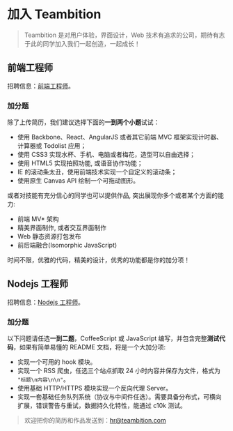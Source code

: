 
# 加入 Teambition

> Teambition 是对用户体验，界面设计，Web 技术有追求的公司，期待有志于此的同学加入我们一起创造，一起成长！

## 前端工程师

招聘信息：[前端工程师](https://www.teambition.com/info/jobs/article?_id=5438e71ae903ca681810f172&p=info-jobs&s=)。

### 加分题

除了上传简历，我们建议选择下面的**一到两个小题**试试：

- 使用 Backbone、React、AngularJS 或者其它前端 MVC 框架实现计时器、计算器或 Todolist 应用；
- 使用 CSS3 实现水杯、手机、电脑或者梅花，造型可以自由选择；
- 使用 HTML5 实现拍照功能, 或语音协作功能；
- IE 的滚动条太丑，使用前端技术实现一个自定义的滚动条；
- 使用原生 Canvas API 绘制一个可拖动图形。

或者对技能有充分信心的同学也可以提供作品, 突出展现你多个或者某个方面的能力:

- 前端 MV* 架构
- 精美界面制作, 或者交互界面制作
- Web 静态资源打包发布
- 前后端融合(Isomorphic JavaScript)

时间不限，优雅的代码，精美的设计，优秀的功能都是你的加分项！

## Nodejs 工程师

招聘信息：[Nodejs 工程师](https://www.teambition.com/info/jobs/article?_id=5438eca132b899fb23c19f98&p=info-jobs&s=)。

### 加分题

以下问题请任选**一到二题**，CoffeeScript 或 JavaScript 编写，并包含完整**测试代码**，如果有简单易懂的 README 文档，将是一个大加分项:

- 实现一个可用的 hook 模块。
- 实现一个 RSS 爬虫，任选三个站点抓取 24 小时内容并保存为文件，格式为 `"标题\n内容\n\n"`。
- 使用基础 HTTP/HTTPS 模块实现一个反向代理 Server。
- 实现一套基础任务队列系统（协议与中间件任选）。需要具备分布式，可横向扩展，错误警告与重试，数据持久化特性，能通过 c10k 测试。

> 欢迎把你的简历和作品发送到：[hr@teambition.com](hr#teambition.com)
